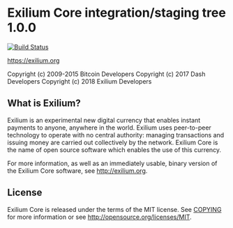 Exilium Core integration/staging tree 1.0.0
=====================================
[![Build Status](https://travis-ci.org/exilium/exilium.svg?branch=master)](https://travis-ci.org/exilium/exilium)


https://exilium.org

Copyright (c) 2009-2015 Bitcoin Developers
Copyright (c) 2017 Dash Developers
Copyright (c) 2018 Exilium Developers

What is Exilium?
----------------

Exilium is an experimental new digital currency that enables instant payments to
anyone, anywhere in the world. Exilium uses peer-to-peer technology to operate
with no central authority: managing transactions and issuing money are carried
out collectively by the network. Exilium Core is the name of open source
software which enables the use of this currency.

For more information, as well as an immediately usable, binary version of
the Exilium Core software, see http://exilium.org.

License
-------

Exilium Core is released under the terms of the MIT license. See [COPYING](COPYING) for more
information or see http://opensource.org/licenses/MIT.
